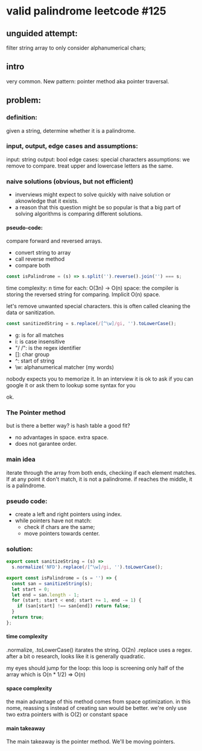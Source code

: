 # valid palindrome leetcode #125

## unguided attempt:

filter string array to only consider alphanumerical chars;

## intro

very common. New pattern: pointer method aka pointer traversal.

## problem:

### definition:

given a string, determine whether it is a palindrome.

### input, output, edge cases and assumptions:

input: string
output: bool
edge cases: special characters
assumptions: we remove to compare. treat upper and lowercase letters as the same.

### naive solutions (obvious, but not efficient)

- inverviews might expect to solve quickly with naive solution or aknowledge that it exists.
- a reason that this question might be so popular is that a big part of solving algorithms is comparing different solutions.

#### pseudo-code:

compare forward and reversed arrays.

- convert string to array
- call reverse method
- compare both

```js
const isPalindrome = (s) => s.split('').reverse().join('') === s;
```

time complexity: n time for each: O(3n) -> O(n)
space: the compiler is storing the reversed string for comparing. Implicit O(n) space.

let's remove unwanted special characters. this is often called cleaning the data or sanitization.

```js
const sanitizedString = s.replace(/[^\w]/gi, '').toLowerCase();
```

- g: is for all matches
- i: is case insensitive
- "/ /": is the regex identifier
- []: char group
- ^: start of string
- \w: alphanumerical matcher
  (my words)

nobody expects you to memorize it. In an interview it is ok to ask if you can google it or ask them to lookup some syntax for you

ok.

### The Pointer method

but is there a better way?
is hash table a good fit?

- no advantages in space. extra space.
- does not garantee order.

### main idea

iterate through the array from both ends, checking if each element matches. If at any point it don't match, it is not a palindrome. if reaches the middle, it is a palindrome.

### pseudo code:

- create a left and right pointers using index.
- while pointers have not match:
  - check if chars are the same;
  - move pointers towards center.

### solution:

```js
export const sanitizeString = (s) =>
  s.normalize('NFD').replace(/[^\w]/gi, '').toLowerCase();

export const isPalindrome = (s = '') => {
  const san = sanitizeString(s);
  let start = 0;
  let end = san.length - 1;
  for (start; start < end; start += 1, end -= 1) {
    if (san[start] !== san[end]) return false;
  }
  return true;
};
```
#### time complexity
.normalize, .toLowerCase() itarates the string. O(2n)
.replace uses a regex. after a bit o research, looks like it is generally quadratic.

my eyes should jump for the loop:
this loop is screening only half of the array which is O(n * 1/2) => O(n)

#### space complexity
the main advantage of this method comes from space optimization.
in this nome, reassing s instead of creating san would be better.
we're only use two extra pointers with is O(2) or constant space

#### main takeaway
The main takeaway is the pointer method. We'll be moving pointers.